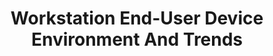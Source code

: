 ---
title: Workstation End-User Device Environment And Trends
year:
description: This white paper provides insight into the end user computing environment and trends for the next decade.
doc-link: assets/files/workstation-End-User-device-environment-and-trends.pdf
content_tags:
type: pdf
filters: emerging-technology
---